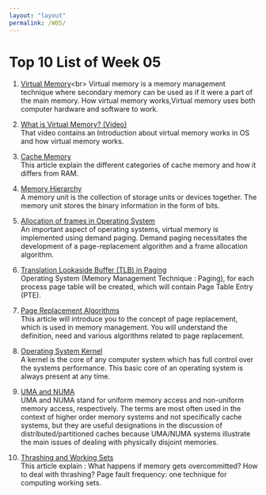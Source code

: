 ```yaml
---
layout: "layout"
permalink: /W05/
---
```


# Top 10 List of Week 05

1. [Virtual Memory](https://searchstorage.techtarget.com/definition/virtual-memory#:~:text=Virtual%20memory%20is%20a%20very,(RAM)%20to%20disk%20storage.)<br>
Virtual memory is a memory management technique where secondary memory can be used as if it were a part of the main memory. How virtual memory works,Virtual memory uses both computer hardware and software to work.

2. [What is Virtual Memory? (Video)](https://www.youtube.com/watch?v=2quKyPnUShQ)<br>
That video contains an Introduction about virtual memory works in OS and how virtual memory works.

3. [Cache Memory](https://www.itpro.co.uk/hardware/30353/what-is-cache-memory)<br>
This article explain the different categories of cache memory and how it differs from RAM.

4. [Memory Hierarchy](https://www.studytonight.com/computer-architecture/memory-organization)<br>
A memory unit is the collection of storage units or devices together. The memory unit stores the binary information in the form of bits.

5. [Allocation of frames in Operating System](https://www.geeksforgeeks.org/operating-system-allocation-frames/)<br>
An important aspect of operating systems, virtual memory is implemented using demand paging. Demand paging necessitates the development of a page-replacement algorithm and a frame allocation algorithm. 

6. [Translation Lookaside Buffer (TLB) in Paging]()<br>
 Operating System (Memory Management Technique : Paging), for each process page table will be created, which will contain Page Table Entry (PTE).

7. [Page Replacement Algorithms](https://afteracademy.com/blog/what-are-the-page-replacement-algorithms)<br>
This article will introduce you to the concept of page replacement, which is used in memory management. You will understand the definition, need and various algorithms related to page replacement.

8. [Operating System Kernel](ssla.co.uk/operating-system-kernel/)<br>
A kernel is the core of any computer system which has full control over the systems performance. This basic core of an operating system is always present at any time.

9. [UMA and NUMA](https://www.sciencedirect.com/topics/computer-science/non-uniform-memory-access)<br>
UMA and NUMA stand for uniform memory access and non-uniform memory access, respectively. The terms are most often used in the context of higher order memory systems and not specifically cache systems, but they are useful designations in the discussion of distributed/partitioned caches because UMA/NUMA systems illustrate the main issues of dealing with physically disjoint memories.

10. [Thrashing and Working Sets](https://web.stanford.edu/~ouster/cgi-bin/cs140-spring14/lecture.php?topic=thrashing)<br>
This article explain : What happens if memory gets overcommitted? How to deal with thrashing? Page fault frequency: one technique for computing working sets.

